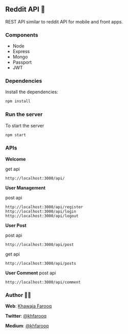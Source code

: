 ## Reddit API 📡
REST API similar to reddit API for mobile and front apps.

### Components
- Node
- Express
- Mongo
- Passport
- JWT

### Dependencies
Install the dependencies:
```ruby
npm install
```

### Run the server
To start the server
```ruby
npm start
```

### APIs
**Welcome**

get api
```
http://localhost:3000/api/
```

**User Management**

post api
```
http://localhost:3000/api/register
http://localhost:3000/api/login
http://localhost:3000/api/logout
```
**User Post**

post api
```
http://localhost:3000/api/post
```
get api
```
http://localhost:3000/api/posts
```

**User Comment**
post api
```
http://localhost:3000/api/comment
```

### Author 🙏🏻
**Web**: [Khawaja Farooq](http://khawajafarooq.github.io)

**Twitter**: [@khfarooq](https://twitter.com/khfarooq)

**Medium**: [@khfarooq](https://medium.com/@khfarooq)
